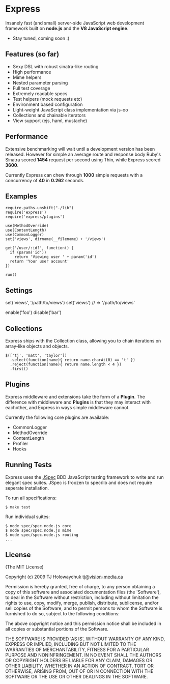 
# Express
      
  Insanely fast (and small) server-side JavaScript web development framework
  built on **node.js** and the **V8 JavaScript engine**.

  * Stay tuned, coming soon :)

## Features (so far)

  * Sexy DSL with robust sinatra-like routing
  * High performance
  * Mime helpers
  * Nested parameter parsing
  * Full test coverage
  * Extremely readable specs
  * Test helpers (mock requests etc)
  * Environment based configuration
  * Light-weight JavaScript class implementation via js-oo
  * Collections and chainable iterators
  * View support (ejs, haml, mustache)

## Performance

  Extensive benchmarking will wait until a development version
  has been released. However for simple an average route and response
  body Ruby's Sinatra scored **1454** request per second using Thin, while
  Express scored **3600**.
  
  Currently Express can chew through **1000** simple requests with a 
  concurrency of **40** in **0.262** seconds.

## Examples

    require.paths.unshift("./lib")
    require('express')
    require('express/plugins')
    
    use(MethodOverride)
    use(ContentLength)
    use(CommonLogger)
    set('views', dirname(__filename) + '/views')
    
    get('/user/:id?', function() {
      if (param('id'))
        return 'Viewing user ' + param('id')
      return 'Your user account'
    })
    
    run()
  
## Settings

  set('views', '/path/to/views')
  set('views') // => '/path/to/views'
  
  enable('foo')
  disable('bar')
    
## Collections

Express ships with the Collection class, allowing
you to chain iterations on array-like objects and objects.

    $(['tj', 'matt', 'taylor'])
      .select(function(name){ return name.charAt(0) == 't' })
      .reject(function(name){ return name.length < 4 })
      .first()
      
## Plugins

Express middleware and extensions take the form of a **Plugin**. 
The difference with middleware and **Plugins** is that they may
interact with eachother, and Express in ways simple middleware cannot.

Currently the following core plugins are available:
  
  * CommonLogger
  * MethodOverride
  * ContentLength
  * Profiler
  * Hooks

## Running Tests

Express uses the [JSpec](http://jspec.info) BDD JavaScript testing
framework to write and run elegant spec suites. JSpec is froozen 
to spec/lib and does not require seperate installation.

To run all specifications:

    $ make test
    
Run individual suites:

    $ node spec/spec.node.js core
    $ node spec/spec.node.js mime
    $ node spec/spec.node.js routing
    ...
    
## License 

(The MIT License)

Copyright (c) 2009 TJ Holowaychuk <tj@vision-media.ca>

Permission is hereby granted, free of charge, to any person obtaining
a copy of this software and associated documentation files (the
'Software'), to deal in the Software without restriction, including
without limitation the rights to use, copy, modify, merge, publish,
distribute, sublicense, and/or sell copies of the Software, and to
permit persons to whom the Software is furnished to do so, subject to
the following conditions:

The above copyright notice and this permission notice shall be
included in all copies or substantial portions of the Software.

THE SOFTWARE IS PROVIDED 'AS IS', WITHOUT WARRANTY OF ANY KIND,
EXPRESS OR IMPLIED, INCLUDING BUT NOT LIMITED TO THE WARRANTIES OF
MERCHANTABILITY, FITNESS FOR A PARTICULAR PURPOSE AND NONINFRINGEMENT.
IN NO EVENT SHALL THE AUTHORS OR COPYRIGHT HOLDERS BE LIABLE FOR ANY
CLAIM, DAMAGES OR OTHER LIABILITY, WHETHER IN AN ACTION OF CONTRACT,
TORT OR OTHERWISE, ARISING FROM, OUT OF OR IN CONNECTION WITH THE
SOFTWARE OR THE USE OR OTHER DEALINGS IN THE SOFTWARE.
